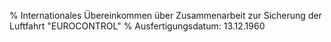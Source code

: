 % Internationales Übereinkommen über Zusammenarbeit zur Sicherung der Luftfahrt "EUROCONTROL"
% Ausfertigungsdatum: 13.12.1960
 